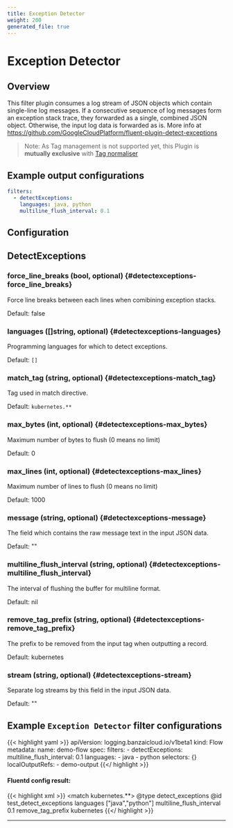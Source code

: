 ```yaml
---
title: Exception Detector
weight: 200
generated_file: true
---
```


# Exception Detector
## Overview
 This filter plugin consumes a log stream of JSON objects which contain single-line log messages. If a consecutive sequence of log messages form an exception stack trace, they forwarded as a single, combined JSON object. Otherwise, the input log data is forwarded as is.
 More info at https://github.com/GoogleCloudPlatform/fluent-plugin-detect-exceptions

 > Note: As Tag management is not supported yet, this Plugin is **mutually exclusive** with [Tag normaliser](../tagnormaliser)

 ## Example output configurations
 ```yaml
 filters:
   - detectExceptions:
     languages: java, python
     multiline_flush_interval: 0.1

 ```

## Configuration
## DetectExceptions

### force_line_breaks (bool, optional) {#detectexceptions-force_line_breaks}

Force line breaks between each lines when comibining exception stacks.

Default: false

### languages ([]string, optional) {#detectexceptions-languages}

Programming languages for which to detect exceptions.

Default: `[]`

### match_tag (string, optional) {#detectexceptions-match_tag}

Tag used in match directive.

Default: `kubernetes.**`

### max_bytes (int, optional) {#detectexceptions-max_bytes}

Maximum number of bytes to flush (0 means no limit)

Default: 0

### max_lines (int, optional) {#detectexceptions-max_lines}

Maximum number of lines to flush (0 means no limit)

Default: 1000

### message (string, optional) {#detectexceptions-message}

The field which contains the raw message text in the input JSON data.

Default: ""

### multiline_flush_interval (string, optional) {#detectexceptions-multiline_flush_interval}

The interval of flushing the buffer for multiline format.

Default: nil

### remove_tag_prefix (string, optional) {#detectexceptions-remove_tag_prefix}

The prefix to be removed from the input tag when outputting a record.

Default: kubernetes

### stream (string, optional) {#detectexceptions-stream}

Separate log streams by this field in the input JSON data.

Default: ""



## Example `Exception Detector` filter configurations
{{< highlight yaml >}}
apiVersion: logging.banzaicloud.io/v1beta1
kind: Flow
metadata:
  name: demo-flow
spec:
  filters:
    - detectExceptions:
        multiline_flush_interval: 0.1
        languages:
          - java
          - python
  selectors: {}
  localOutputRefs:
    - demo-output
{{</ highlight >}}


#### Fluentd config result:

{{< highlight xml >}}
<match kubernetes.**>
  @type detect_exceptions
  @id test_detect_exceptions
  languages ["java","python"]
  multiline_flush_interval 0.1
  remove_tag_prefix kubernetes
</match>
{{</ highlight >}}


---
